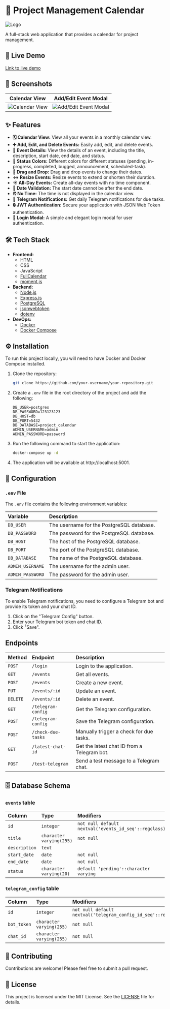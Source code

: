 # 📅 Project Management Calendar

![Logo](https://via.placeholder.com/150)

A full-stack web application that provides a calendar for project management.

## 🚀 Live Demo

[Link to live demo](https://your-live-demo-link.com)

## 📸 Screenshots

| Calendar View | Add/Edit Event Modal |
| :---: | :---: |
| ![Calendar View](https://via.placeholder.com/400x300) | ![Add/Edit Event Modal](https://via.placeholder.com/400x300) |

## ✨ Features

*   **🗓️ Calendar View:** View all your events in a monthly calendar view.
*   **➕ Add, Edit, and Delete Events:** Easily add, edit, and delete events.
*   **📝 Event Details:** View the details of an event, including the title, description, start date, end date, and status.
*   **🎨 Status Colors:** Different colors for different statuses (pending, in-progress, completed, bugged, announcement, scheduled-task).
*   **🔄 Drag and Drop:** Drag and drop events to change their dates.
*   **↔️ Resize Events:** Resize events to extend or shorten their duration.
*   **☀️ All-Day Events:** Create all-day events with no time component.
*   **📅 Date Validation:** The start date cannot be after the end date.
*   **⏰ No Time:** The time is not displayed in the calendar view.
*   **🔔 Telegram Notifications:** Get daily Telegram notifications for due tasks.
*   **🔒 JWT Authentication:** Secure your application with JSON Web Token authentication.
*   **🔑 Login Modal:** A simple and elegant login modal for user authentication.

## 🛠️ Tech Stack

*   **Frontend:**
    *   HTML
    *   CSS
    *   JavaScript
    *   [FullCalendar](https://fullcalendar.io/)
    *   [moment.js](https://momentjs.com/)
*   **Backend:**
    *   [Node.js](https://nodejs.org/)
    *   [Express.js](https://expressjs.com/)
    *   [PostgreSQL](https://www.postgresql.org/)
    *   [jsonwebtoken](https://github.com/auth0/node-jsonwebtoken)
    *   [dotenv](https://github.com/motdotla/dotenv)
*   **DevOps:**
    *   [Docker](https://www.docker.com/)
    *   [Docker Compose](https://docs.docker.com/compose/)

## ⚙️ Installation

To run this project locally, you will need to have Docker and Docker Compose installed.

1.  Clone the repository:

    ```bash
    git clone https://github.com/your-username/your-repository.git
    ```

2.  Create a `.env` file in the root directory of the project and add the following:

    ```
    DB_USER=postgres
    DB_PASSWORD=123123123
    DB_HOST=db
    DB_PORT=5432
    DB_DATABASE=project_calendar
    ADMIN_USERNAME=admin
    ADMIN_PASSWORD=password
    ```

3.  Run the following command to start the application:

    ```bash
    docker-compose up -d
    ```

4.  The application will be available at http://localhost:5001.

## 🔑 Configuration

### `.env` File

The `.env` file contains the following environment variables:

| Variable | Description |
| :--- | :--- |
| `DB_USER` | The username for the PostgreSQL database. |
| `DB_PASSWORD` | The password for the PostgreSQL database. |
| `DB_HOST` | The host of the PostgreSQL database. |
| `DB_PORT` | The port of the PostgreSQL database. |
| `DB_DATABASE` | The name of the PostgreSQL database. |
| `ADMIN_USERNAME` | The username for the admin user. |
| `ADMIN_PASSWORD` | The password for the admin user. |

### Telegram Notifications

To enable Telegram notifications, you need to configure a Telegram bot and provide its token and your chat ID.

1.  Click on the "Telegram Config" button.
2.  Enter your Telegram bot token and chat ID.
3.  Click "Save".

## Endpoints

| Method | Endpoint | Description |
| :--- | :--- | :--- |
| `POST` | `/login` | Login to the application. |
| `GET` | `/events` | Get all events. |
| `POST` | `/events` | Create a new event. |
| `PUT` | `/events/:id` | Update an event. |
| `DELETE` | `/events/:id` | Delete an event. |
| `GET` | `/telegram-config` | Get the Telegram configuration. |
| `POST` | `/telegram-config` | Save the Telegram configuration. |
| `POST` | `/check-due-tasks` | Manually trigger a check for due tasks. |
| `GET` | `/latest-chat-id` | Get the latest chat ID from a Telegram bot. |
| `POST` | `/test-telegram` | Send a test message to a Telegram chat. |

## 🗄️ Database Schema

### `events` table

| Column | Type | Modifiers |
| :--- | :--- | :--- |
| `id` | `integer` | `not null default nextval('events_id_seq'::regclass)` |
| `title` | `character varying(255)` | `not null` |
| `description` | `text` | |
| `start_date` | `date` | `not null` |
| `end_date` | `date` | `not null` |
| `status` | `character varying(20)` | `default 'pending'::character varying` |

### `telegram_config` table

| Column | Type | Modifiers |
| :--- | :--- | :--- |
| `id` | `integer` | `not null default nextval('telegram_config_id_seq'::regclass)` |
| `bot_token` | `character varying(255)` | `not null` |
| `chat_id` | `character varying(255)` | `not null` |

## 🤝 Contributing

Contributions are welcome! Please feel free to submit a pull request.

## 📄 License

This project is licensed under the MIT License. See the [LICENSE](LICENSE) file for details.

